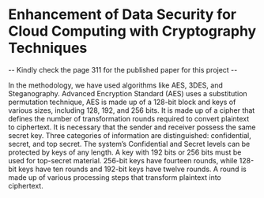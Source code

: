 # Enhancement of Data Security for Cloud Computing with Cryptography Techniques


-- Kindly check the page 311 for the published paper for this project -- 


In the methodology, we have used algorithms like AES, 3DES, and Steganography.
Advanced Encryption Standard (AES) uses a substitution permutation technique,
AES is made up of a 128-bit block and keys of various sizes, including 128, 192, and
256 bits. It is made up of a cipher that defines the number of transformation rounds
required to convert plaintext to ciphertext.
It is necessary that the sender and receiver possess the same secret key. Three
categories of information are distinguished: confidential, secret, and top secret. The
system’s Confidential and Secret levels can be protected by keys of any length. A
key with 192 bits or 256 bits must be used for top-secret material. 256-bit keys have
fourteen rounds, while 128-bit keys have ten rounds and 192-bit keys have twelve
rounds. A round is made up of various processing steps that transform plaintext into
ciphertext. 


